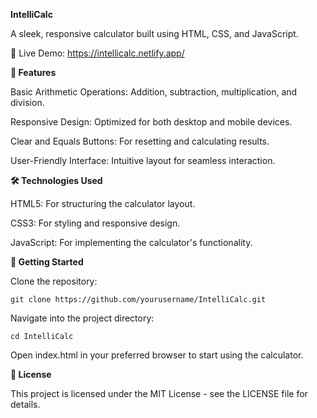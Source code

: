 **IntelliCalc**

A sleek, responsive calculator built using HTML, CSS, and JavaScript.

🔗 Live Demo: https://intellicalc.netlify.app/

**📌 Features**

Basic Arithmetic Operations: Addition, subtraction, multiplication, and division.

Responsive Design: Optimized for both desktop and mobile devices.

Clear and Equals Buttons: For resetting and calculating results.

User-Friendly Interface: Intuitive layout for seamless interaction.

**🛠️ Technologies Used**

HTML5: For structuring the calculator layout.

CSS3: For styling and responsive design.

JavaScript: For implementing the calculator's functionality.

**🚀 Getting Started**

Clone the repository:

```
git clone https://github.com/yourusername/IntelliCalc.git
```


Navigate into the project directory:

```
cd IntelliCalc
```

Open index.html in your preferred browser to start using the calculator.

**📄 License**

This project is licensed under the MIT License - see the LICENSE
 file for details.
